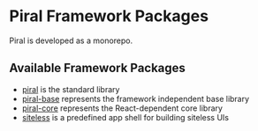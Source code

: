 # Piral Framework Packages

Piral is developed as a monorepo.

## Available Framework Packages

- [piral](./piral/README.md) is the standard library
- [piral-base](./piral-base/README.md) represents the framework independent base library
- [piral-core](./piral-core/README.md) represents the React-dependent core library
- [siteless](./siteless/README.md) is a predefined app shell for building siteless UIs
